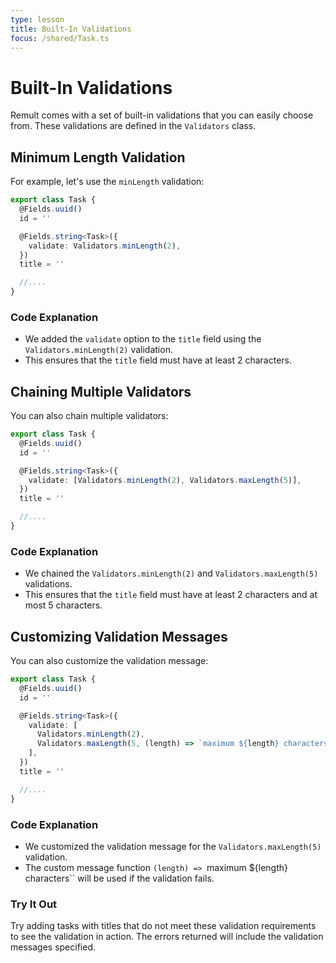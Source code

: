 ```yaml
---
type: lesson
title: Built-In Validations
focus: /shared/Task.ts
---
```


# Built-In Validations

Remult comes with a set of built-in validations that you can easily choose from. These validations are defined in the `Validators` class.

## Minimum Length Validation

For example, let's use the `minLength` validation:

```ts add={5-7}
export class Task {
  @Fields.uuid()
  id = ''

  @Fields.string<Task>({
    validate: Validators.minLength(2),
  })
  title = ''

  //....
}
```

### Code Explanation

- We added the `validate` option to the `title` field using the `Validators.minLength(2)` validation.
- This ensures that the `title` field must have at least 2 characters.

## Chaining Multiple Validators

You can also chain multiple validators:

```ts add={5-7}
export class Task {
  @Fields.uuid()
  id = ''

  @Fields.string<Task>({
    validate: [Validators.minLength(2), Validators.maxLength(5)],
  })
  title = ''

  //....
}
```

### Code Explanation

- We chained the `Validators.minLength(2)` and `Validators.maxLength(5)` validations.
- This ensures that the `title` field must have at least 2 characters and at most 5 characters.

## Customizing Validation Messages

You can also customize the validation message:

```ts add={5-10}
export class Task {
  @Fields.uuid()
  id = ''

  @Fields.string<Task>({
    validate: [
      Validators.minLength(2),
      Validators.maxLength(5, (length) => `maximum ${length} characters`),
    ],
  })
  title = ''

  //....
}
```

### Code Explanation

- We customized the validation message for the `Validators.maxLength(5)` validation.
- The custom message function `(length) => `maximum ${length} characters`` will be used if the validation fails.

### Try It Out

Try adding tasks with titles that do not meet these validation requirements to see the validation in action. The errors returned will include the validation messages specified.
